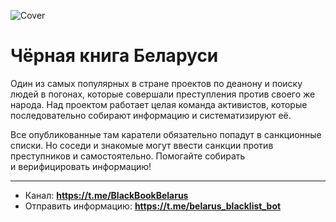 ![Cover](https://bankrothelp.ru/wp-content/uploads/2017/04/fiktivnoe-bankrotstvo.jpg)

# Чёрная книга Беларуси

Один из самых популярных в стране проектов по деанону и поиску людей в погонах, которые совершали преступления против своего же народа. Над проектом работает целая команда активистов, которые последовательно собирают информацию и систематизируют её.

Все опубликованные там каратели обязательно попадут в санкционные списки. Но соседи и знакомые могут ввести санкции против преступников и самостоятельно. Помогайте собирать и верифицировать информацию!

---

- Канал: **https://t.me/BlackBookBelarus**
- Отправить информацию: **https://t.me/belarus_blacklist_bot**
